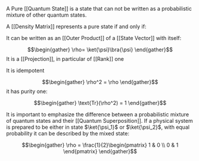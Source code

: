 A Pure [[Quantum State]] is a state that can not be written as a probabilistic mixture of other quantum states.

A [[Density Matrix]] represents a pure state if and only if:

It can be written as an [[Outer Product]] of a [[State Vector]] with itself: 

$$\begin{gather} \rho= \ket{\psi}\bra{\psi} \end{gather}$$
It is a [[Projection]], in particular of [[Rank]] one

It is idempotent 

$$\begin{gather} \rho^2 = \rho \end{gather}$$
it has purity one: 

$$\begin{gather} \text{Tr}(\rho^2) = 1 \end{gather}$$

It is important to emphasize the difference between a probabilistic mixture of quantum states and their [[Quantum Superposition]]. If a physical system is prepared to be either in state $\ket{\psi_1}$ or $\ket{\psi_2}$, with equal probability it can be described by the mixed state: 

$$\begin{gather} \rho = \frac{1}{2}\begin{pmatrix} 1 & 0 \\ 0 & 1 \end{pmatrix} \end{gather}$$